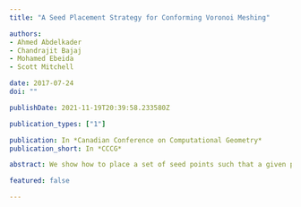 ```yaml
---
title: "A Seed Placement Strategy for Conforming Voronoi Meshing"

authors:
- Ahmed Abdelkader
- Chandrajit Bajaj
- Mohamed Ebeida
- Scott Mitchell

date: 2017-07-24
doi: ""

publishDate: 2021-11-19T20:39:58.233580Z

publication_types: ["1"]

publication: In *Canadian Conference on Computational Geometry*
publication_short: In *CCCG*

abstract: We show how to place a set of seed points such that a given piecewise linear complex is the union of some faces in the resulting Voronoi diagram. The seeds are placed on sufficiently small spheres centered at input vertices and are arranged into little circles around each half-edge where every seed is mirrored across the associated triangle. The Voronoi faces common to the seeds of such arrangements yield a mesh conforming to the input complex. If the input contains sharp angles, then additional seeds are needed, analogous to nonobtuse refinement. Finally, we propose local optimizations to reduce the number of seeds and output facets.

featured: false

---
```

